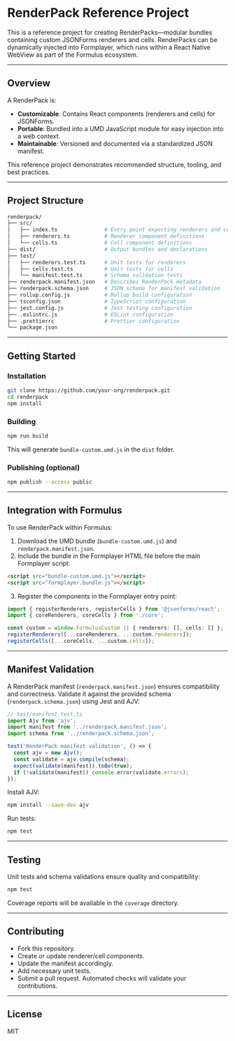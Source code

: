 
# RenderPack Reference Project

This is a reference project for creating RenderPacks—modular bundles containing custom JSONForms renderers and cells. RenderPacks can be dynamically injected into Formplayer, which runs within a React Native WebView as part of the Formulus ecosystem.

---

## Overview

A RenderPack is:

- **Customizable**: Contains React components (renderers and cells) for JSONForms.
- **Portable**: Bundled into a UMD JavaScript module for easy injection into a web context.
- **Maintainable**: Versioned and documented via a standardized JSON manifest.

This reference project demonstrates recommended structure, tooling, and best practices.

---

## Project Structure

```bash
renderpack/
├── src/
│   ├── index.ts               # Entry point exporting renderers and cells
│   ├── renderers.ts           # Renderer component definitions
│   └── cells.ts               # Cell component definitions
├── dist/                      # Output bundles and declarations
├── test/
│   ├── renderers.test.ts      # Unit tests for renderers
│   ├── cells.test.ts          # Unit tests for cells
│   └── manifest.test.ts       # Schema validation tests
├── renderpack.manifest.json   # Describes RenderPack metadata
├── renderpack.schema.json     # JSON schema for manifest validation
├── rollup.config.js           # Rollup build configuration
├── tsconfig.json              # TypeScript configuration
├── jest.config.js             # Jest testing configuration
├── .eslintrc.js               # ESLint configuration
├── .prettierrc                # Prettier configuration
└── package.json
```

---

## Getting Started

### Installation

```bash
git clone https://github.com/your-org/renderpack.git
cd renderpack
npm install
```

### Building

```bash
npm run build
```

This will generate `bundle-custom.umd.js` in the `dist` folder.

### Publishing (optional)

```bash
npm publish --access public
```

---

## Integration with Formulus

To use RenderPack within Formulus:

1. Download the UMD bundle (`bundle-custom.umd.js`) and `renderpack.manifest.json`.
2. Include the bundle in the Formplayer HTML file before the main Formplayer script:

```html
<script src="bundle-custom.umd.js"></script>
<script src="formplayer.bundle.js"></script>
```

3. Register the components in the Formplayer entry point:

```typescript
import { registerRenderers, registerCells } from '@jsonforms/react';
import { coreRenderers, coreCells } from './core';

const custom = window.FormulusCustom || { renderers: [], cells: [] };
registerRenderers([...coreRenderers, ...custom.renderers]);
registerCells([...coreCells, ...custom.cells]);
```

---

## Manifest Validation

A RenderPack manifest (`renderpack.manifest.json`) ensures compatibility and correctness. Validate it against the provided schema (`renderpack.schema.json`) using Jest and AJV:

```typescript
// test/manifest.test.ts
import Ajv from 'ajv';
import manifest from '../renderpack.manifest.json';
import schema from '../renderpack.schema.json';

test('RenderPack manifest validation', () => {
  const ajv = new Ajv();
  const validate = ajv.compile(schema);
  expect(validate(manifest)).toBe(true);
  if (!validate(manifest)) console.error(validate.errors);
});
```

Install AJV:

```bash
npm install --save-dev ajv
```

Run tests:

```bash
npm test
```

---

## Testing

Unit tests and schema validations ensure quality and compatibility:

```bash
npm test
```

Coverage reports will be available in the `coverage` directory.

---

## Contributing

- Fork this repository.
- Create or update renderer/cell components.
- Update the manifest accordingly.
- Add necessary unit tests.
- Submit a pull request. Automated checks will validate your contributions.

---

## License

MIT
